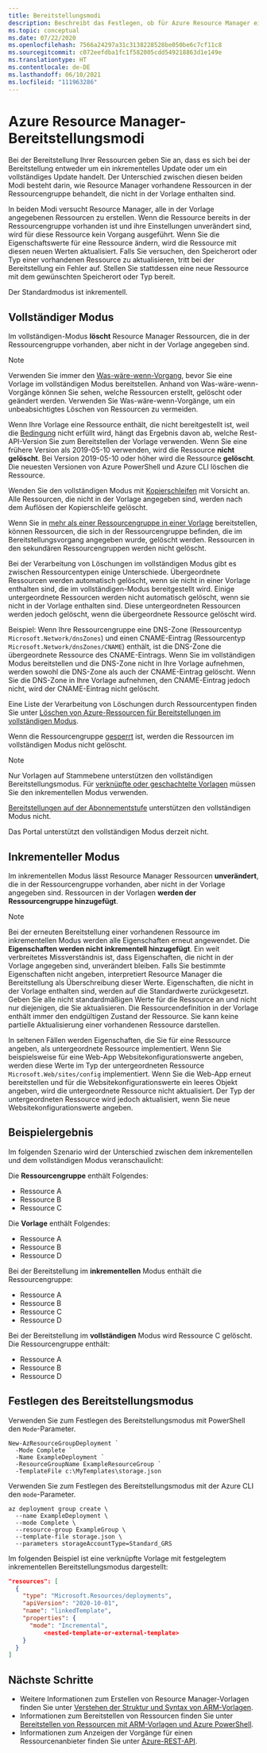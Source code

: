 ```yaml
---
title: Bereitstellungsmodi
description: Beschreibt das Festlegen, ob für Azure Resource Manager eine vollständige oder inkrementelle Bereitstellung verwendet wird.
ms.topic: conceptual
ms.date: 07/22/2020
ms.openlocfilehash: 7566a24297a31c3138228528be050be6c7cf11c8
ms.sourcegitcommit: c072eefdba1fc1f582005cdd549218863d1e149e
ms.translationtype: HT
ms.contentlocale: de-DE
ms.lasthandoff: 06/10/2021
ms.locfileid: "111963286"
---
```

# <a name="azure-resource-manager-deployment-modes"></a>Azure Resource Manager-Bereitstellungsmodi

Bei der Bereitstellung Ihrer Ressourcen geben Sie an, dass es sich bei der Bereitstellung entweder um ein inkrementelles Update oder um ein vollständiges Update handelt. Der Unterschied zwischen diesen beiden Modi besteht darin, wie Resource Manager vorhandene Ressourcen in der Ressourcengruppe behandelt, die nicht in der Vorlage enthalten sind.

In beiden Modi versucht Resource Manager, alle in der Vorlage angegebenen Ressourcen zu erstellen. Wenn die Ressource bereits in der Ressourcengruppe vorhanden ist und ihre Einstellungen unverändert sind, wird für diese Ressource kein Vorgang ausgeführt. Wenn Sie die Eigenschaftswerte für eine Ressource ändern, wird die Ressource mit diesen neuen Werten aktualisiert. Falls Sie versuchen, den Speicherort oder Typ einer vorhandenen Ressource zu aktualisieren, tritt bei der Bereitstellung ein Fehler auf. Stellen Sie stattdessen eine neue Ressource mit dem gewünschten Speicherort oder Typ bereit.

Der Standardmodus ist inkrementell.

## <a name="complete-mode"></a>Vollständiger Modus

Im vollständigen-Modus **löscht** Resource Manager Ressourcen, die in der Ressourcengruppe vorhanden, aber nicht in der Vorlage angegeben sind.

> [!NOTE]
> Verwenden Sie immer den [Was-wäre-wenn-Vorgang](./deploy-what-if.md), bevor Sie eine Vorlage im vollständigen Modus bereitstellen. Anhand von Was-wäre-wenn-Vorgänge können Sie sehen, welche Ressourcen erstellt, gelöscht oder geändert werden. Verwenden Sie Was-wäre-wenn-Vorgänge, um ein unbeabsichtigtes Löschen von Ressourcen zu vermeiden.

Wenn Ihre Vorlage eine Ressource enthält, die nicht bereitgestellt ist, weil die [Bedingung](conditional-resource-deployment.md) nicht erfüllt wird, hängt das Ergebnis davon ab, welche Rest-API-Version Sie zum Bereitstellen der Vorlage verwenden. Wenn Sie eine frühere Version als 2019-05-10 verwenden, wird die Ressource **nicht gelöscht**. Bei Version 2019-05-10 oder höher wird die Ressource **gelöscht**. Die neuesten Versionen von Azure PowerShell und Azure CLI löschen die Ressource.

Wenden Sie den vollständigen Modus mit [Kopierschleifen](copy-resources.md) mit Vorsicht an. Alle Ressourcen, die nicht in der Vorlage angegeben sind, werden nach dem Auflösen der Kopierschleife gelöscht.

Wenn Sie in [mehr als einer Ressourcengruppe in einer Vorlage](./deploy-to-resource-group.md) bereitstellen, können Ressourcen, die sich in der Ressourcengruppe befinden, die im Bereitstellungsvorgang angegeben wurde, gelöscht werden. Ressourcen in den sekundären Ressourcengruppen werden nicht gelöscht.

Bei der Verarbeitung von Löschungen im vollständigen Modus gibt es zwischen Ressourcentypen einige Unterschiede. Übergeordnete Ressourcen werden automatisch gelöscht, wenn sie nicht in einer Vorlage enthalten sind, die im vollständigen-Modus bereitgestellt wird. Einige untergeordnete Ressourcen werden nicht automatisch gelöscht, wenn sie nicht in der Vorlage enthalten sind. Diese untergeordneten Ressourcen werden jedoch gelöscht, wenn die übergeordnete Ressource gelöscht wird.

Beispiel: Wenn Ihre Ressourcengruppe eine DNS-Zone (Ressourcentyp `Microsoft.Network/dnsZones`) und einen CNAME-Eintrag (Ressourcentyp `Microsoft.Network/dnsZones/CNAME`) enthält, ist die DNS-Zone die übergeordnete Ressource des CNAME-Eintrags. Wenn Sie im vollständigen Modus bereitstellen und die DNS-Zone nicht in Ihre Vorlage aufnehmen, werden sowohl die DNS-Zone als auch der CNAME-Eintrag gelöscht. Wenn Sie die DNS-Zone in Ihre Vorlage aufnehmen, den CNAME-Eintrag jedoch nicht, wird der CNAME-Eintrag nicht gelöscht.

Eine Liste der Verarbeitung von Löschungen durch Ressourcentypen finden Sie unter [Löschen von Azure-Ressourcen für Bereitstellungen im vollständigen Modus](./deployment-complete-mode-deletion.md).

Wenn die Ressourcengruppe [gesperrt](../management/lock-resources.md) ist, werden die Ressourcen im vollständigen Modus nicht gelöscht.

> [!NOTE]
> Nur Vorlagen auf Stammebene unterstützen den vollständigen Bereitstellungsmodus. Für [verknüpfte oder geschachtelte Vorlagen](linked-templates.md) müssen Sie den inkrementellen Modus verwenden.
>
> [Bereitstellungen auf der Abonnementstufe](deploy-to-subscription.md) unterstützen den vollständigen Modus nicht.
>
> Das Portal unterstützt den vollständigen Modus derzeit nicht.
>

## <a name="incremental-mode"></a>Inkrementeller Modus

Im inkrementellen Modus lässt Resource Manager Ressourcen **unverändert**, die in der Ressourcengruppe vorhanden, aber nicht in der Vorlage angegeben sind. Ressourcen in der Vorlagen **werden der Ressourcengruppe hinzugefügt**.

> [!NOTE]
> Bei der erneuten Bereitstellung einer vorhandenen Ressource im inkrementellen Modus werden alle Eigenschaften erneut angewendet. Die **Eigenschaften werden nicht inkrementell hinzugefügt**. Ein weit verbreitetes Missverständnis ist, dass Eigenschaften, die nicht in der Vorlage angegeben sind, unverändert bleiben. Falls Sie bestimmte Eigenschaften nicht angeben, interpretiert Resource Manager die Bereitstellung als Überschreibung dieser Werte. Eigenschaften, die nicht in der Vorlage enthalten sind, werden auf die Standardwerte zurückgesetzt. Geben Sie alle nicht standardmäßigen Werte für die Ressource an und nicht nur diejenigen, die Sie aktualisieren. Die Ressourcendefinition in der Vorlage enthält immer den endgültigen Zustand der Ressource. Sie kann keine partielle Aktualisierung einer vorhandenen Ressource darstellen.
>
> In seltenen Fällen werden Eigenschaften, die Sie für eine Ressource angeben, als untergeordnete Ressource implementiert. Wenn Sie beispielsweise für eine Web-App Websitekonfigurationswerte angeben, werden diese Werte im Typ der untergeordneten Ressource `Microsoft.Web/sites/config` implementiert. Wenn Sie die Web-App erneut bereitstellen und für die Websitekonfigurationswerte ein leeres Objekt angeben, wird die untergeordnete Ressource nicht aktualisiert. Der Typ der untergeordneten Ressource wird jedoch aktualisiert, wenn Sie neue Websitekonfigurationswerte angeben.

## <a name="example-result"></a>Beispielergebnis

Im folgenden Szenario wird der Unterschied zwischen dem inkrementellen und dem vollständigen Modus veranschaulicht:

Die **Ressourcengruppe** enthält Folgendes:

* Ressource A
* Ressource B
* Ressource C

Die **Vorlage** enthält Folgendes:

* Ressource A
* Ressource B
* Ressource D

Bei der Bereitstellung im **inkrementellen** Modus enthält die Ressourcengruppe:

* Ressource A
* Ressource B
* Ressource C
* Ressource D

Bei der Bereitstellung im **vollständigen** Modus wird Ressource C gelöscht. Die Ressourcengruppe enthält:

* Ressource A
* Ressource B
* Ressource D

## <a name="set-deployment-mode"></a>Festlegen des Bereitstellungsmodus

Verwenden Sie zum Festlegen des Bereitstellungsmodus mit PowerShell den `Mode`-Parameter.

```azurepowershell-interactive
New-AzResourceGroupDeployment `
  -Mode Complete `
  -Name ExampleDeployment `
  -ResourceGroupName ExampleResourceGroup `
  -TemplateFile c:\MyTemplates\storage.json
```

Verwenden Sie zum Festlegen des Bereitstellungsmodus mit der Azure CLI den `mode`-Parameter.

```azurecli-interactive
az deployment group create \
  --name ExampleDeployment \
  --mode Complete \
  --resource-group ExampleGroup \
  --template-file storage.json \
  --parameters storageAccountType=Standard_GRS
```

Im folgenden Beispiel ist eine verknüpfte Vorlage mit festgelegtem inkrementellen Bereitstellungsmodus dargestellt:

```json
"resources": [
  {
    "type": "Microsoft.Resources/deployments",
    "apiVersion": "2020-10-01",
    "name": "linkedTemplate",
    "properties": {
      "mode": "Incremental",
          <nested-template-or-external-template>
    }
  }
]
```

## <a name="next-steps"></a>Nächste Schritte

* Weitere Informationen zum Erstellen von Resource Manager-Vorlagen finden Sie unter [Verstehen der Struktur und Syntax von ARM-Vorlagen](./syntax.md).
* Informationen zum Bereitstellen von Ressourcen finden Sie unter [Bereitstellen von Ressourcen mit ARM-Vorlagen und Azure PowerShell](deploy-powershell.md).
* Informationen zum Anzeigen der Vorgänge für einen Ressourcenanbieter finden Sie unter [Azure-REST-API](/rest/api/).